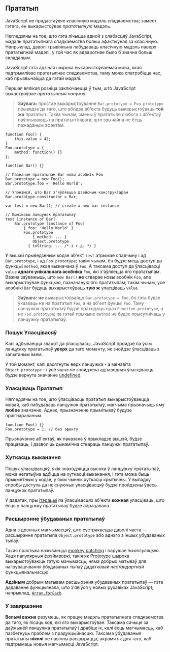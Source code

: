 ## Прататып

JavaScript не прадастаўляе класічную мадэль спадкаемства; замест гэтага, ён
выкарыстоўвае *прататыпную* мадэль.

Негледзячы на тое, што гэта лічыцца адной з слабасцяў JavaScript, мадэль
прататыпнага спадкаемства больш эфэктыўная за класічную.
Напрыклад, даволі трывіяльна пабудаваць класічную мадэль паверх прататыпнай мадэлі,
у той час як адваротнае было б значна больш складаным.

JavaScript гэта адзіная шырока выкарыстоўваемая мова, якая падтрымлівае
прататыпнае спадкаемства, таму можа спатрэбіцца час, каб прызвычаіцца да гэтай мадэлі.

Першая вялікая розніца заключаецца ў тым, што JavaScript выкастроўвае *прататыпныя
ланужкі*.

> **Заўвага:** простае выкарыстоўванне `Bar.prototype = Foo.prototype` прывядзе
> да таго, што абодва аб'екта будуць выкарыстоўваць **той жа** прататып.
> Такім чынам, змены ў прататыпе любога з аб'ектаў паўплываюць на прататып іншага,
> што звычайна не ёсць пажаданым эфэктам.

    function Foo() {
        this.value = 42;
    }
    Foo.prototype = {
        method: function() {}
    };

    function Bar() {}

    // Пазначае прататыпам Bar новы асобнік Foo
    Bar.prototype = new Foo();
    Bar.prototype.foo = 'Hello World';

    // Упэнімся, што Bar з'яўляецца дзейсным канструктарам
    Bar.prototype.constructor = Bar;

    var test = new Bar(); // create a new bar instance

    // Выніковы ланцужок прататыпаў
    test [instance of Bar]
        Bar.prototype [instance of Foo]
            { foo: 'Hello World' }
            Foo.prototype
                { method: ... }
                Object.prototype
              { toString: ... /* і г.д. */ }

У вышэй прыведзеным кодзе аб'ект `test` атрымае спадчыну і ад `Bar.prototype`,
і ад `Foo.prototype`; такім чынам, ён будзе мець доступ да функцыі `method`, якая
вызначана ў `Foo`. А таксама доступ да ўласцівасці `value`
**аднаго унікальнага асобніка** `Foo`, які з'яўляецца яго прататыпам. Важна заўважыць,
што `new Bar()` **не** стварае новы асобнік `Foo`, але выкарыстоўвае функцыю,
пазначаную яго прататыпам; такім чынам, усе асобнікі `Bar` будуць выкарыстоўваць
**тую ж** уласціваць `value`.

> **Заўвага:** **не** выкарыстоўвайце `Bar.prototype = Foo`, бо гэта будзе
> ўказваць не на прататып `Foo`, а на аб'ект фукцыі `Foo`. Таму ланцужок
> прататыпаў будзе праходзіць праз `Function.prototype`, а не `Foo.prototype`;
> па гэтай прычыне `method` не будзе прысутнічаць у ланцужку прататыпаў.

### Пошук Уласцівасяў

Калі адбываецца зварот да ўласцівасці, JavaScript пройдзе па ўсім
ланцужку прататыпаў **уверх** да таго моманту, як знойдзе ўласціваць з запытаным імем.

У той момант, калі дасягнуты верх ланцужка - а менавіта `Object.prototype` - і ўсё яшчэ
не знойдзена адпаведная ўласцівасць, будзе вернута значэнне [undefined](#core.undefined).

### Уласціваць Прататып

Нягледзячы на тое, што ўласцівасць прататып выкарыстоўваецца мовай, каб пабудаваць
ланцужок прататыпаў, магчыма прызначыць яму **любое** значэнне. Аднак, прызначэнне
прымітываў будузе праігнараваным.

    function Foo() {}
    Foo.prototype = 1; // без эфекту

Прызначэнне аб'ектаў, як паказана ў прыкладзе вышэй, будзе працаваць, і дазволіць
дынамічна ствараць ланцужкі прататыпаў.

### Хуткасць выканання

Пошук уласцівасцяў, якія знаходзяцца высока ў ланцужку прататыпаў, можа
негатыўна адбіцца на хуткасці выканання, і гэта можа быць прыкметным у кодзе, у якім
чыннік хуткасці крытычны. У выпадку спробы доступа да неіснуючых уласцівасцяў
будзе пройдзены ўвесь ланцужок прататыпаў.

У дадатак, пры [ітэрацыі](#object.forinloop) па ўласцівасцях аб'екта
**кожная** уласціваць, што ёсць у ланцужку прататыпаў будзе апрацавана.

### Расшырэнне ўбудаваных прататыпаў

Адна з дрэнных магчымасцяў, што сустракаецца даволі часта — расшырэнне прататыпа
`Object.prototype` або аднаго з іншых убудаваных тыпаў.

Такая практыка называецца [monkey patching][1] і парушае *інкапсуляцыю*. Хаця
папулярныя фрэймворкі, такія як [Prototype][2] шырока выкарыстоўваюць гэтую
мачымасць, няма добрых матываў для нагрувашчвання ўбудаваных тыпаў дадатковай
*нестандартнай* функцыянальнасцю.

**Адзіным** добрым матывам расшырэння убудаваных прататыпаў — гэта дадаванне функцыянала,
што з'явіўся у новых рухавіках JavaScript; напрыклад, [`Array.forEach`][3].

### У завяршэнне

**Вельмі важна** разумець, як працуе мадэль прататыпнага спадкаемства да таго, як
пісаць код, які яго выкарыстоўвае. Таксама сачыце за даўжынёй ланцужка прататыпаў
і драбіце іх, калі ёсць магчымасць, каб пазбегнуць праблем з прадукцыйнасцю.
Таксама ўбудаваныя прататыпы **ніколі** не павінны расшырацца, акрамя як для
таго, каб падтрымаць новыя магчымасці JavaScript.

[1]: http://en.wikipedia.org/wiki/Monkey_patch
[2]: http://prototypejs.org/
[3]: https://developer.mozilla.org/en/JavaScript/Reference/Global_Objects/Array/forEach
